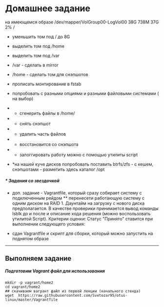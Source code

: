 # Домашнее задание
на имеющемся образе
/dev/mapper/VolGroup00-LogVol00 38G 738M 37G 2% /

* уменьшить том под / до 8G
* выделить том под /home
* выделить том под /var
* /var - сделать в mirror
* /home - сделать том для снэпшотов
* прописать монтирование в fstab
* попробовать с разными опциями и разными файловыми системами ( на выбор)
* - сгенерить файлы в /home/
* - снять снэпшот
* - удалить часть файлов
* - восстановится со снэпшота
* - залоггировать работу можно с помощью утилиты script

* *на нашей куче дисков попробовать поставить btrfs/zfs - с кешем, снэпшотами - разметить здесь каталог /opt

##### * Задания со звездочкой
* доп. задание - Vagrantfile, который сразу собирает систему с подключенным рейдом
** перенесети работающую систему с одним диском на RAID 1. Даунтайм на загрузку с нового диска предполагается. В качестве проверики принимается вывод команды lsblk до и после и описание хода решения (можно воспользовать утилитой Script).
Критерии оценки: Статус "Принято" ставится при выполнении следующего условия:
- сдан Vagrantfile и скрипт для сборки, который можно запустить на поднятом образе

--------------------------------

## Выполняем задание

##### Подготовим Vagrant файл для использования
```
mkdir -p vagrant/home2
cd vagrant/home2
## скачиваем вагрант файл из первой лекции (начального стенда)
wget  https://raw.githubusercontent.com/Svetozar95/otus-linux/master/Vagrantfile
```
